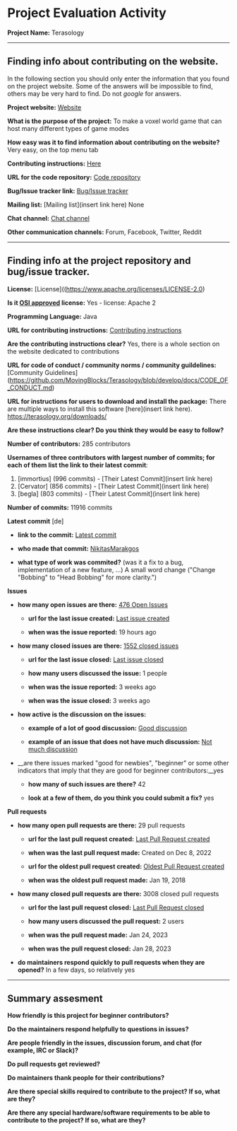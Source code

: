 # Project Evaluation Activity



__Project Name:__  Terasology


---

## Finding info about contributing on the website.

In the following section you should only enter the information that you
found on the project website. Some of the answers will be impossible to find, others
may be very hard to find. Do not _google_ for answers.

__Project website:__ [Website](https://terasology.org/)


__What is the purpose of the project:__ To make a voxel world game that can host many different types of game modes


__How easy was it to find information about contributing on the website?__ Very easy, on the top menu tab


__Contributing instructions:__ [Here](https://terasology.org/contribute/)

__URL for the code repository:__ [Code repository](https://github.com/MovingBlocks/Terasology)

__Bug/Issue tracker link:__ [Bug/Issue tracker](https://github.com/MovingBlocks/Terasology/issues)

__Mailing list:__ [Mailing list](insert link here) None

__Chat channel:__ [Chat channel](https://discord.com/invite/Terasology)

__Other communication channels:__ Forum, Facebook, Twitter, Reddit


---

## Finding info at the project repository and bug/issue tracker.

__License:__ [License]((https://www.apache.org/licenses/LICENSE-2.0)

__Is it [OSI approved](https://opensource.org/licenses/alphabetical) license:__ 
Yes -  license: Apache 2

__Programming Language:__ 
Java

__URL for contributing instructions:__ [Contributing instructions](https://terasology.org/contribute/)

__Are the contributing instructions clear?__ 
Yes, there is a whole section on the website dedicated to contributions


__URL for code of conduct / community norms / community guildelines:__ [Community Guidelines] (https://github.com/MovingBlocks/Terasology/blob/develop/docs/CODE_OF_CONDUCT.md)

__URL for instructions for users to download and install the package:__ There are multiple ways to install this software [here](insert link here). 
https://terasology.org/downloads/

__Are these instructions clear? Do you think they would be easy to follow?__ 


__Number of contributors:__ 285 contributors


__Usernames of three contributors with largest number of commits; for
each of them list the link to their latest commit__:

1. [immortius] (996 commits) - [Their Latest Commit](insert link here)
2. [Cervator] (856 commits) - [Their Latest Commit](insert link here)
3. [begla] (803 commits) - [Their Latest Commit](insert link here)


__Number of commits:__ 11916 commits

__Latest commit__ [de] 

- __link to the commit:__ [Latest commit](https://github.com/MovingBlocks/Terasology/commit/2dab9f6bdf6cdd61b3784cbeaf9c41a5599af5fe)

- __who made that commit:__ [NikitasMarakgos](https://github.com/MovingBlocks/Terasology/commits?author=NikitasMaragkos)

- __what type of work was commited?__ (was it a fix to a bug, implementation of a new feature, ...) A small word change ("Change "Bobbing" to "Head Bobbing" for more clarity.")

__Issues__

- __how many open issues are there:__ [476 Open Issues](https://github.com/MovingBlocks/Terasology/issues) 

    - __url for the last issue created:__ [Last issue created](https://github.com/MovingBlocks/Terasology/issues/5090)
    
    - __when was the issue reported:__ 19 hours ago
    
- __how many closed issues are there:__ [1552 closed issues](https://github.com/MovingBlocks/Terasology/issues?q=is%3Aissue+is%3Aclosed)

    - __url for the last issue closed:__ [Last issue closed](https://github.com/MovingBlocks/Terasology/issues/5088)
    
    - __how many users discussed the issue:__ 1 people
    
    - __when was the issue reported:__ 3 weeks ago
    
    - __when was the issue closed:__ 3 weeks ago
    
- __how active is the discussion on the issues:__ 

    - __example of a lot of good discussion:__ [Good discussion](https://github.com/MovingBlocks/Terasology/issues/4917)
    
    - __example of an issue that does not have much discussion:__ [Not much discussion](https://github.com/MovingBlocks/Terasology/issues/5069)
    
- __are there issues marked "good for newbies", "beginner" or some other indicators that imply that they are good for beginner contributors:__yes  

    - __how many of such issues are there?__ 42
    
    - __look at a few of them, do you think you could submit a fix?__ yes



__Pull requests__

- __how many open pull requests are there:__ 29 pull requests

    - __url for the last pull request created:__ [Last Pull Request created](https://github.com/MovingBlocks/Terasology/pull/5085)
    
    - __when was the last pull request made:__ Created on Dec 8, 2022

    - __url for the oldest pull request created:__ [Oldest Pull Request created](https://github.com/MovingBlocks/Terasology/pull/3236)
    
    - __when was the oldest pull request made:__ Jan 19, 2018

- __how many closed pull requests are there:__ 3008 closed pull requests

    - __url for the last pull request closed:__ [Last Pull Request closed](https://github.com/MovingBlocks/Terasology/pull/5089)
    
    - __how many users discussed the pull request:__ 2 users
    
    - __when was the pull request made:__  Jan 24, 2023
    
    - __when was the pull request closed:__ Jan 28, 2023
    

- __do maintainers respond quickly to pull requests when they are opened?__ In a few days, so relatively yes





---


## Summary assesment
__How friendly is this project for beginner contributors?__




__Do the maintainers respond helpfully to questions in issues?__



__Are people friendly in the issues, discussion forum, and chat (for example, IRC or Slack)?__




__Do pull requests get reviewed?__



__Do maintainers thank people for their contributions?__



__Are there special skills required to contribute to the project? If so, what are they?__



__Are there any special hardware/software requirements to be able to contribute to the project? If so, what are they?__
